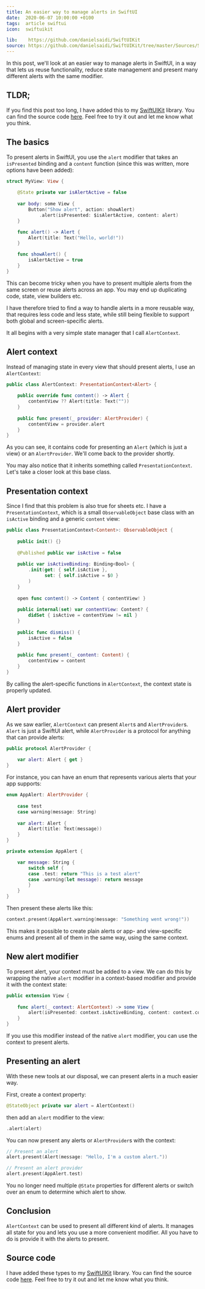 ```yaml
---
title: An easier way to manage alerts in SwiftUI
date:  2020-06-07 10:00:00 +0100
tags:  article swiftui
icon:  swiftuikit

lib:    https://github.com/danielsaidi/SwiftUIKit
source: https://github.com/danielsaidi/SwiftUIKit/tree/master/Sources/SwiftUIKit/Presentation/Alert
---
```


In this post, we'll look at an easier way to manage alerts in SwiftUI, in a way that lets us reuse functionality, reduce state management and present many different alerts with the same modifier.


## TLDR;

If you find this post too long, I have added this to my [SwiftUIKit]({{page.lib}}) library. You can find the source code [here]({{page.source}}). Feel free to try it out and let me know what you think.


## The basics

To present alerts in SwiftUI, you use the `alert` modifier that takes an `isPresented` binding and a `content` function (since this was written, more options have been added):

```swift
struct MyView: View {
    
    @State private var isAlertActive = false
    
    var body: some View {
        Button("Show alert", action: showAlert)
            .alert(isPresented: $isAlertActive, content: alert)
    }

    func alert() -> Alert {
        Alert(title: Text("Hello, world!"))
    }

    func showAlert() {
        isAlertActive = true
    }
}
```

This can become tricky when you have to present multiple alerts from the same screen or reuse alerts across an app. You may end up duplicating code, state, view builders etc.

I have therefore tried to find a way to handle alerts in a more reusable way, that requires less code and less state, while still being flexible to support both global and screen-specific alerts.

It all begins with a very simple state manager that I call `AlertContext`.


## Alert context

Instead of managing state in every view that should present alerts, I use an `AlertContext`:

```swift
public class AlertContext: PresentationContext<Alert> {
    
    public override func content() -> Alert {
        contentView ?? Alert(title: Text(""))
    }
    
    public func present(_ provider: AlertProvider) {
        contentView = provider.alert
    }
}
```

As you can see, it contains code for presenting an `Alert` (which is just a view) or an `AlertProvider`. We'll come back to the provider shortly.

You may also notice that it inherits something called `PresentationContext`. Let's take a closer look at this base class.


## Presentation context

Since I find that this problem is also true for sheets etc. I have a `PresentationContext`, which is a small `ObservableObject` base class with an `isActive` binding and a generic `content` view:

```swift
public class PresentationContext<Content>: ObservableObject {
    
    public init() {}
    
    @Published public var isActive = false
    
    public var isActiveBinding: Binding<Bool> {
        .init(get: { self.isActive },
              set: { self.isActive = $0 }
        )
    }
    
    open func content() -> Content { contentView! }
    
    public internal(set) var contentView: Content? {
        didSet { isActive = contentView != nil }
    }
    
    public func dismiss() {
        isActive = false
    }
    
    public func present(_ content: Content) {
        contentView = content
    }
}
```

By calling the alert-specific functions in `AlertContext`, the context state is properly updated.


## Alert provider

As we saw earlier, `AlertContext` can present `Alert`s and `AlertProvider`s. `Alert` is just a SwiftUI alert, while `AlertProvider` is a protocol for anything that can provide alerts:

```swift
public protocol AlertProvider {
    
    var alert: Alert { get }
}
```

For instance, you can have an enum that represents various alerts that your app supports:

```swift
enum AppAlert: AlertProvider {
    
    case test
    case warning(message: String)
    
    var alert: Alert {
        Alert(title: Text(message))
    }
}

private extension AppAlert {

    var message: String {
        switch self {
        case .test: return "This is a test alert"
        case .warning(let message): return message
        }
    }
}
```

Then present these alerts like this:

```swift
context.present(AppAlert.warning(message: "Something went wrong!"))
```

This makes it possible to create plain alerts or app- and view-specific enums and present all of them in the same way, using the same context.


## New alert modifier

To present alert, your context must be added to a view. We can do this by wrapping the native `alert` modifier in a context-based modifier and provide it with the context state:

```swift
public extension View {
    
    func alert(_ context: AlertContext) -> some View {
        alert(isPresented: context.isActiveBinding, content: context.content)
    }
}
```

If you use this modifier instead of the native `alert` modifier, you can use the context to present alerts.


## Presenting an alert

With these new tools at our disposal, we can present alerts in a much easier way. 

First, create a context property:

```swift
@StateObject private var alert = AlertContext()
```

then add an `alert` modifier to the view:

```swift
.alert(alert)
```

You can now present any alerts or `AlertProvider`s with the context:

```swift
// Present an alert
alert.present(Alert(message: "Hello, I'm a custom alert."))
```

```swift
// Present an alert provider
alert.present(AppAlert.test)
```

You no longer need multiple `@State` properties for different alerts or switch over an enum to determine which alert to show.


## Conclusion

`AlertContext` can be used to present all different kind of alerts. It manages all state for you and lets you use a more convenient modifier. All you have to do is provide it with the alerts to present.


## Source code

I have added these types to my [SwiftUIKit]({{page.lib}}) library. You can find the source code [here]({{page.source}}). Feel free to try it out and let me know what you think.